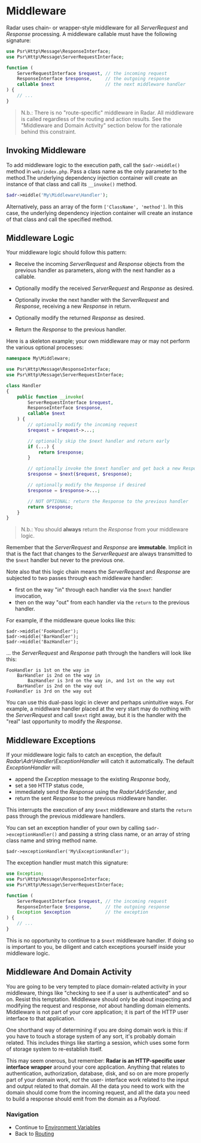 # Middleware

Radar uses chain- or wrapper-style middleware for all _ServerRequest_ and
_Response_ processing. A middleware callable must have the following signature:

```php
use Psr\Http\Message\ResponseInterface;
use Psr\Http\Message\ServerRequestInterface;

function (
    ServerRequestInterface $request, // the incoming request
    ResponseInterface $response,     // the outgoing response
    callable $next                   // the next middleware handler
) {
    // ...
}
```

> N.b.: There is no "route-specific" middleware in Radar. All middleware is
> called regardless of the routing and action results. See the "Middleware and
> Domain Activity" section below for the rationale behind this constraint.

## Invoking Middleware

To add middleware logic to the execution path, call the `$adr->middle()` method
in `web/index.php`. Pass a class name as the only parameter to the method.The
underlying dependency injection container will create an instance of that class
and call its `__invoke()` method.

```php
$adr->middle('My\Middleware\Handler');
```

 Alternatively, pass an array of the form `['ClassName', 'method']`. In this
case, the underlying dependency injection container will create an instance of
that class and call the specified method.

## Middleware Logic

Your middleware logic should follow this pattern:

- Receive the incoming _ServerRequest_ and _Response_ objects from the previous
  handler as parameters, along with the next handler as a callable.

- Optionally modify the received _ServerRequest_ and _Response_ as desired.

- Optionally invoke the next handler with the _ServerRequest_ and
  _Response_, receiving a new _Response_ in return.

- Optionally modify the returned _Response_ as desired.

- Return the _Response_ to the previous handler.

Here is a skeleton example; your own middleware may or may not perform the
various optional processes:

```php
namespace My\Middleware;

use Psr\Http\Message\ResponseInterface;
use Psr\Http\Message\ServerRequestInterface;

class Handler
{
    public function __invoke(
        ServerRequestInterface $request,
        ResponseInterface $response,
        callable $next
    ) {
        // optionally modify the incoming request
        $request = $request->...;

        // optionally skip the $next handler and return early
        if (...) {
            return $response;
        }

        // optionally invoke the $next handler and get back a new Response
        $response = $next($request, $response);

        // optionally modify the Response if desired
        $response = $response->...;

        // NOT OPTIONAL: return the Response to the previous handler
        return $response;
    }
}
```

> N.b.: You should **always** return the _Response_ from your middleware logic.

Remember that the _ServerRequest_ and _Response_ are **immutable**. Implicit in that is the fact that changes to the _ServerRequest_ are always transmitted to the `$next` handler but never to the
previous one.

Note also that this logic chain means the _ServerRequest_ and _Response_ are
subjected to two passes through each middleware handler:

- first on the way "in" through each handler via the `$next` handler invocation,
- then on the way "out" from each handler via the `return` to the previous handler.

For example, if the middleware queue looks like this:

```
$adr->middle('FooHandler');
$adr->middle('BarHandler');
$adr->middle('BazHandler');
```

... the _ServerRequest_ and _Response_ path through the handlers will look like
this:

```
FooHandler is 1st on the way in
    BarHandler is 2nd on the way in
        BazHandler is 3rd on the way in, and 1st on the way out
    BarHandler is 2nd on the way out
FooHandler is 3rd on the way out
```

You can use this dual-pass logic in clever and perhaps unintuitive ways. For
example, a middlware handler placed at the very start may do nothing with
the _ServerRequest_ and call `$next` right away, but it is the handler with
the "real" last opportunity to modify the _Response_.

## Middleware Exceptions

If your middleware logic fails to catch an exception, the default
_Radar\Adr\Handler\ExceptionHandler_ will catch it automatically. The
default _ExceptionHandler_ will:

- append the _Exception_ message to the existing _Response_ body,
- set a `500` HTTP status code,
- immediately send the _Response_ using the _Radar\Adr\Sender_, and
- return the sent _Response_ to the previous middleware handler.

This interrupts the execution of any `$next` middleware and starts the `return`
pass through the previous middleware handlers.

You can set an exception handler of your own by calling
`$adr->exceptionHandler()` and passing a string class name, or an array of
string class name and string method name.

```
$adr->exceptionHandler('My\ExceptionHandler');
```

The exception handler must match this signature:

```php
use Exception;
use Psr\Http\Message\ResponseInterface;
use Psr\Http\Message\ServerRequestInterface;

function (
    ServerRequestInterface $request, // the incoming request
    ResponseInterface $response,     // the outgoing response
    Exception $exception             // the exception
) {
    // ...
}
```

This is no opportunity to continue to a `$next` middleware handler. If doing so
is important to you, be diligent and catch exceptions yourself inside your
middleware logic.

## Middleware And Domain Activity

You are going to be very tempted to place domain-related activity in your
middleware, things like "checking to see if a user is authenticated" and so on.
Resist this temptation. Middleware should only be about inspecting and modifying
the request and response, *not* about handling domain elements. Middleware is
not part of your core application; it is part of the HTTP user interface to that
application.

One shorthand way of determining if you are doing domain work is this: if you
have to touch a storage system of any sort, it's probably domain related. This
includes things like starting a session, which uses some form of storage system
to re-establish itself.

This may seem onerous, but remember: **Radar is an HTTP-specific user interface
wrapper** around your core application. Anything that relates to authentication,
authorization, database, disk, and so on are more properly part of your domain
work, *not* the user- interface work related to the input and output related to
that domain. All the data you need to work with the domain should come from the
incoming request, and all the data you need to build a response should emit from
the domain as a _Payload_.

### Navigation

* Continue to [Environment Variables](/docs/environment.md)
* Back to [Routing](/docs/routing.md)
